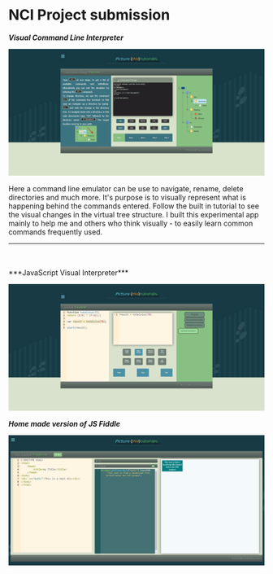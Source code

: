 # NCI Project submission

***Visual Command Line Interpreter***


![alt tag](https://github.com/Cuanshay/picturethis/blob/gh-pages/emulator.jpg?raw=true)

Here a command line emulator can be use to navigate, rename, delete directories and much more. It's purpose is to visually represent what is happening behind the commands entered. Follow the built in tutorial to see the visual changes in the virtual tree structure.
I built this experimental app mainly to help me and others who think visually - to easily learn common commands frequently used.
<hr>
<br><br>
***JavaScript Visual Interpreter***


![alt tag](https://github.com/Cuanshay/picturethis/blob/gh-pages/Visual_JavaScript_Emulator.jpg?raw=true)

***Home made version of JS Fiddle***


![alt tag](https://github.com/Cuanshay/picturethis/blob/gh-pages/Home-made_JS_Fiddle.jpg?raw=true)
